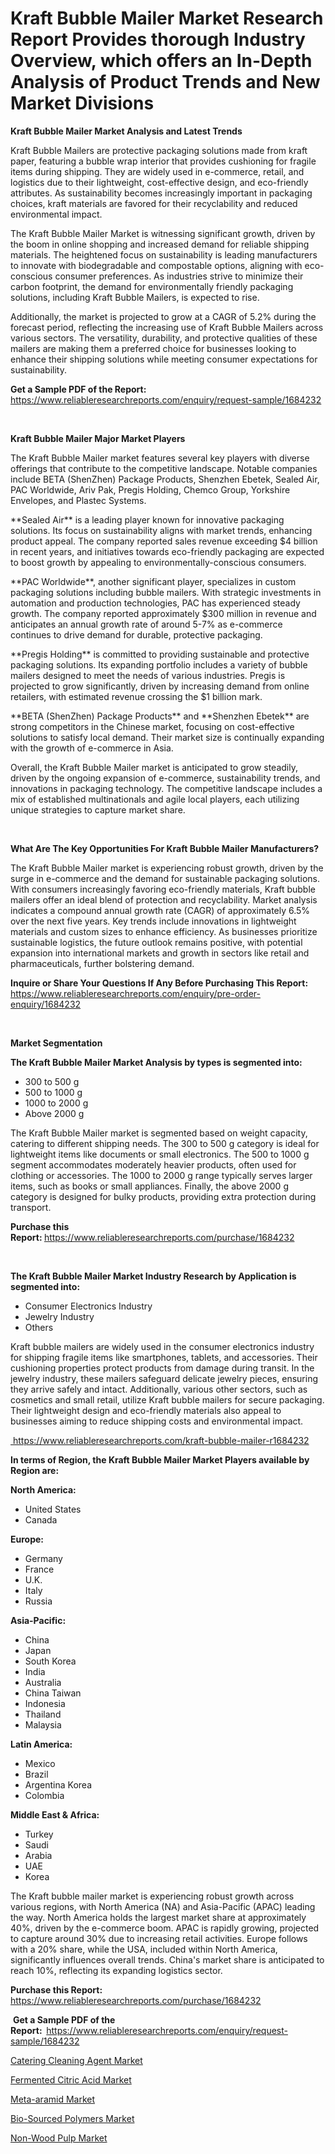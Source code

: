 <p><h1>Kraft Bubble Mailer Market Research Report Provides thorough Industry Overview, which offers an In-Depth Analysis of Product Trends and New Market Divisions</h1></p><p><strong>Kraft Bubble Mailer Market Analysis and Latest Trends</strong></p>
<p><p>Kraft Bubble Mailers are protective packaging solutions made from kraft paper, featuring a bubble wrap interior that provides cushioning for fragile items during shipping. They are widely used in e-commerce, retail, and logistics due to their lightweight, cost-effective design, and eco-friendly attributes. As sustainability becomes increasingly important in packaging choices, kraft materials are favored for their recyclability and reduced environmental impact.</p><p>The Kraft Bubble Mailer Market is witnessing significant growth, driven by the boom in online shopping and increased demand for reliable shipping materials. The heightened focus on sustainability is leading manufacturers to innovate with biodegradable and compostable options, aligning with eco-conscious consumer preferences. As industries strive to minimize their carbon footprint, the demand for environmentally friendly packaging solutions, including Kraft Bubble Mailers, is expected to rise.</p><p>Additionally, the market is projected to grow at a CAGR of 5.2% during the forecast period, reflecting the increasing use of Kraft Bubble Mailers across various sectors. The versatility, durability, and protective qualities of these mailers are making them a preferred choice for businesses looking to enhance their shipping solutions while meeting consumer expectations for sustainability.</p></p>
<p><strong>Get a Sample PDF of the Report:&nbsp;</strong> <a href="https://www.reliableresearchreports.com/enquiry/request-sample/1684232?utm_campaign=1595&utm_medium=2&utm_source=Github&utm_content=ia&utm_term=15102024&utm_id=kraft-bubble-mailer">https://www.reliableresearchreports.com/enquiry/request-sample/1684232</a></p>
<p>&nbsp;</p>
<p><strong>Kraft Bubble Mailer Major Market Players</strong></p>
<p><p>The Kraft Bubble Mailer market features several key players with diverse offerings that contribute to the competitive landscape. Notable companies include BETA (ShenZhen) Package Products, Shenzhen Ebetek, Sealed Air, PAC Worldwide, Ariv Pak, Pregis Holding, Chemco Group, Yorkshire Envelopes, and Plastec Systems.</p><p>**Sealed Air** is a leading player known for innovative packaging solutions. Its focus on sustainability aligns with market trends, enhancing product appeal. The company reported sales revenue exceeding $4 billion in recent years, and initiatives towards eco-friendly packaging are expected to boost growth by appealing to environmentally-conscious consumers.</p><p>**PAC Worldwide**, another significant player, specializes in custom packaging solutions including bubble mailers. With strategic investments in automation and production technologies, PAC has experienced steady growth. The company reported approximately $300 million in revenue and anticipates an annual growth rate of around 5-7% as e-commerce continues to drive demand for durable, protective packaging.</p><p>**Pregis Holding** is committed to providing sustainable and protective packaging solutions. Its expanding portfolio includes a variety of bubble mailers designed to meet the needs of various industries. Pregis is projected to grow significantly, driven by increasing demand from online retailers, with estimated revenue crossing the $1 billion mark.</p><p>**BETA (ShenZhen) Package Products** and **Shenzhen Ebetek** are strong competitors in the Chinese market, focusing on cost-effective solutions to satisfy local demand. Their market size is continually expanding with the growth of e-commerce in Asia.</p><p>Overall, the Kraft Bubble Mailer market is anticipated to grow steadily, driven by the ongoing expansion of e-commerce, sustainability trends, and innovations in packaging technology. The competitive landscape includes a mix of established multinationals and agile local players, each utilizing unique strategies to capture market share.</p></p>
<p>&nbsp;</p>
<p><strong>What Are The Key Opportunities For Kraft Bubble Mailer Manufacturers?</strong></p>
<p><p>The Kraft Bubble Mailer market is experiencing robust growth, driven by the surge in e-commerce and the demand for sustainable packaging solutions. With consumers increasingly favoring eco-friendly materials, Kraft bubble mailers offer an ideal blend of protection and recyclability. Market analysis indicates a compound annual growth rate (CAGR) of approximately 6.5% over the next five years. Key trends include innovations in lightweight materials and custom sizes to enhance efficiency. As businesses prioritize sustainable logistics, the future outlook remains positive, with potential expansion into international markets and growth in sectors like retail and pharmaceuticals, further bolstering demand.</p></p>
<p><strong>Inquire or Share Your Questions If Any Before Purchasing This Report:</strong> <a href="https://www.reliableresearchreports.com/enquiry/pre-order-enquiry/1684232?utm_campaign=1595&utm_medium=2&utm_source=Github&utm_content=ia&utm_term=15102024&utm_id=kraft-bubble-mailer">https://www.reliableresearchreports.com/enquiry/pre-order-enquiry/1684232</a></p>
<p>&nbsp;</p>
<p><strong>Market Segmentation</strong></p>
<p><strong>The Kraft Bubble Mailer Market Analysis by types is segmented into:</strong></p>
<p><ul><li>300 to 500 g</li><li>500 to 1000 g</li><li>1000 to 2000 g</li><li>Above 2000 g</li></ul></p>
<p><p>The Kraft Bubble Mailer market is segmented based on weight capacity, catering to different shipping needs. The 300 to 500 g category is ideal for lightweight items like documents or small electronics. The 500 to 1000 g segment accommodates moderately heavier products, often used for clothing or accessories. The 1000 to 2000 g range typically serves larger items, such as books or small appliances. Finally, the above 2000 g category is designed for bulky products, providing extra protection during transport.</p></p>
<p><strong>Purchase this Report:&nbsp;</strong><a href="https://www.reliableresearchreports.com/purchase/1684232?utm_campaign=1595&utm_medium=2&utm_source=Github&utm_content=ia&utm_term=15102024&utm_id=kraft-bubble-mailer">https://www.reliableresearchreports.com/purchase/1684232</a></p>
<p>&nbsp;</p>
<p><strong>The Kraft Bubble Mailer Market Industry Research by Application is segmented into:</strong></p>
<p><ul><li>Consumer Electronics Industry</li><li>Jewelry Industry</li><li>Others</li></ul></p>
<p><p>Kraft bubble mailers are widely used in the consumer electronics industry for shipping fragile items like smartphones, tablets, and accessories. Their cushioning properties protect products from damage during transit. In the jewelry industry, these mailers safeguard delicate jewelry pieces, ensuring they arrive safely and intact. Additionally, various other sectors, such as cosmetics and small retail, utilize Kraft bubble mailers for secure packaging. Their lightweight design and eco-friendly materials also appeal to businesses aiming to reduce shipping costs and environmental impact.</p></p>
<p><a href="https://www.reliableresearchreports.com/kraft-bubble-mailer-r1684232?utm_campaign=1595&utm_medium=2&utm_source=Github&utm_content=ia&utm_term=15102024&utm_id=kraft-bubble-mailer">&nbsp;https://www.reliableresearchreports.com/kraft-bubble-mailer-r1684232</a></p>
<p><strong>In terms of Region, the Kraft Bubble Mailer Market Players available by Region are:</strong></p>
<p>
    <p> <strong> North America: </strong>
        <ul>
            <li>United States</li>
            <li>Canada</li>
        </ul>
        </p> 
    <p> <strong> Europe: </strong>
        <ul>
            <li>Germany</li>
            <li>France</li>
            <li>U.K.</li>
            <li>Italy</li>
            <li>Russia</li>
        </ul>
        </p> 
    <p> <strong> Asia-Pacific: </strong>
        <ul>
            <li>China</li>
            <li>Japan</li>
            <li>South Korea</li>
            <li>India</li>
            <li>Australia</li>
            <li>China Taiwan</li>
            <li>Indonesia</li>
            <li>Thailand</li>
            <li>Malaysia</li>
        </ul>
        </p> 
    <p> <strong> Latin America: </strong>
        <ul>
            <li>Mexico</li>
            <li>Brazil</li>
            <li>Argentina Korea</li>
            <li>Colombia</li>
        </ul>
        </p> 
    <p> <strong> Middle East & Africa: </strong>
        <ul>
            <li>Turkey</li>
            <li>Saudi</li>
            <li>Arabia</li>
            <li>UAE</li>
            <li>Korea</li>
        </ul>
    </p>
    </p>
<p><p>The Kraft bubble mailer market is experiencing robust growth across various regions, with North America (NA) and Asia-Pacific (APAC) leading the way. North America holds the largest market share at approximately 40%, driven by the e-commerce boom. APAC is rapidly growing, projected to capture around 30% due to increasing retail activities. Europe follows with a 20% share, while the USA, included within North America, significantly influences overall trends. China's market share is anticipated to reach 10%, reflecting its expanding logistics sector. </p></p>
<p><strong>Purchase this Report: </strong><a href="https://www.reliableresearchreports.com/purchase/1684232?utm_campaign=1595&utm_medium=2&utm_source=Github&utm_content=ia&utm_term=15102024&utm_id=kraft-bubble-mailer">https://www.reliableresearchreports.com/purchase/1684232</a></p>
<p>&nbsp;<strong>Get a Sample PDF of the Report:&nbsp;&nbsp;</strong><a href="https://www.reliableresearchreports.com/enquiry/request-sample/1684232?utm_campaign=1595&utm_medium=2&utm_source=Github&utm_content=ia&utm_term=15102024&utm_id=kraft-bubble-mailer">https://www.reliableresearchreports.com/enquiry/request-sample/1684232</a></p>
<p><strong></strong></p>
<p><p><a href="https://www.linkedin.com/pulse/catering-cleaning-agent-market-refracting-trends-consumer-p2bvf?trk=public_post_embed_feed-article-content&utm_campaign=1595&utm_medium=2&utm_source=Github&utm_content=ia&utm_term=15102024&utm_id=kraft-bubble-mailer">Catering Cleaning Agent Market</a></p><p><a href="https://www.linkedin.com/pulse/fermented-citric-acid-market-industry-landscape-growth-trajectories-npcff?trk=public_post_embed_feed-article-content&utm_campaign=1595&utm_medium=2&utm_source=Github&utm_content=ia&utm_term=15102024&utm_id=kraft-bubble-mailer">Fermented Citric Acid Market</a></p><p><a href="https://www.linkedin.com/pulse/meta-aramid-market-global-trends-forecast-2024-2031-insight-find-xzuef?trk=public_post_embed_feed-article-content&utm_campaign=1595&utm_medium=2&utm_source=Github&utm_content=ia&utm_term=15102024&utm_id=kraft-bubble-mailer">Meta-aramid Market</a></p><p><a href="https://www.linkedin.com/pulse/unlocking-growth-potential-strategic-analysis-bio-sourced-u4r6f?trk=public_post_embed_feed-article-content&utm_campaign=1595&utm_medium=2&utm_source=Github&utm_content=ia&utm_term=15102024&utm_id=kraft-bubble-mailer">Bio-Sourced Polymers Market</a></p><p><a href="https://www.linkedin.com/pulse/pioneering-growth-analyzing-global-non-wood-pulp-market-dynamics-addof?trk=public_post_embed_feed-article-content&utm_campaign=1595&utm_medium=2&utm_source=Github&utm_content=ia&utm_term=15102024&utm_id=kraft-bubble-mailer">Non-Wood Pulp Market</a></p></p>